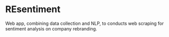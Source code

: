 # REsentiment
Web app, combining data collection and NLP, to conducts web scraping for sentiment analysis on company rebranding.
